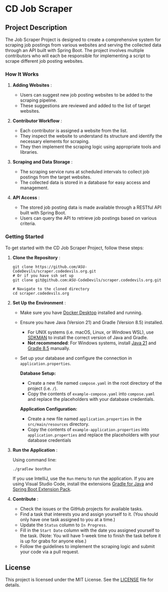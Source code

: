 # CD Job Scraper

## Project Description

The Job Scraper Project is designed to create a comprehensive system for scraping job postings from various websites and serving the collected data through an API built with Spring Boot. The project involves multiple contributors who will each be responsible for implementing a script to scrape different job posting websites.

### How It Works

1. **Adding Websites** :

   * Users can suggest new job posting websites to be added to the scraping pipeline.
   * These suggestions are reviewed and added to the list of target websites.

1. **Contributor Workflow** :

   * Each contributor is assigned a website from the list.
   * They inspect the website to understand its structure and identify the necessary elements for scraping.
   * They then implement the scraping logic using appropriate tools and libraries.

1. **Scraping and Data Storage** :

   * The scraping service runs at scheduled intervals to collect job postings from the target websites.
   * The collected data is stored in a database for easy access and management.

1. **API Access** :

   * The stored job posting data is made available through a RESTful API built with Spring Boot.
   * Users can query the API to retrieve job postings based on various criteria.

### Getting Started

To get started with the CD Job Scraper Project, follow these steps:

1. **Clone the Repository** :

    ```shell
    git clone https://github.com/ASU-CodeDevils/scraper.codedevils.org.git
    # Or if you have ssh set up
    git clone git@github.com:ASU-CodeDevils/scraper.codedevils.org.git

    # Navigate to the cloned directory
    cd scraper.codedevils.org
    ```

1. **Set Up the Environment** :

   * Make sure you have [Docker Desktop](https://www.docker.com/products/docker-desktop/) installed and running.
   * Ensure you have Java (Version 21) and Gradle (Version 8.5) installed.
     * For UNIX systems (i.e. macOS, Linux, or Windows WSL), use [SDKMAN](https://sdkman.io/) to install the correct version of Java and Gradle.
     * **Not recommended**: For Windows systems, install [Java 21](https://download.oracle.com/java/21/latest/jdk-21_windows-x64_bin.exe) and [Gradle 8.5](https://gradle.org/install/#manually) manually.
   * Set up your database and configure the connection in `application.properties`.

        **Database Setup:**
        * Create a new file named `compose.yaml` in the root directory of the project (i.e. `/`).
        * Copy the contents of `example-compose.yaml` into `compose.yaml` and replace the placeholders with your database credentials.

        **Application Configuration:**
        * Create a new file named `application.properties` in the `src/main/resources` directory.
        * Copy the contents of `example-application.properties` into `application.properties` and replace the placeholders with your database credentials

1. **Run the Application** :

   Using command line:

   ```shell
   ./gradlew bootRun
   ```

   If you use IntelliJ, use the `Run` menu to run the application.
   If you are using Visual Studio Code, install the extensions [Gradle for Java](https://marketplace.visualstudio.com/items?itemName=vscjava.vscode-gradle) and [Spring Boot Extension Pack](https://marketplace.visualstudio.com/items?itemName=vmware.vscode-boot-dev-pack).

1. **Contribute** :

   * Check the issues or the GitHub projects for available tasks.
   * Find a task that interests you and assign yourself to it. (You should only have one task assigned to you at a time.)
   * Update the `Status` column to `In Progress`.
   * Fill in the `Start Date` column with the date you assigned yourself to the task. (Note: You will have 1-week time to finish the task before it is up for grabs for anyone else.)
   * Follow the guidelines to implement the scraping logic and submit your code via a pull request.

## License

This project is licensed under the MIT License. See the [LICENSE](LICENSE.md) file for details.
